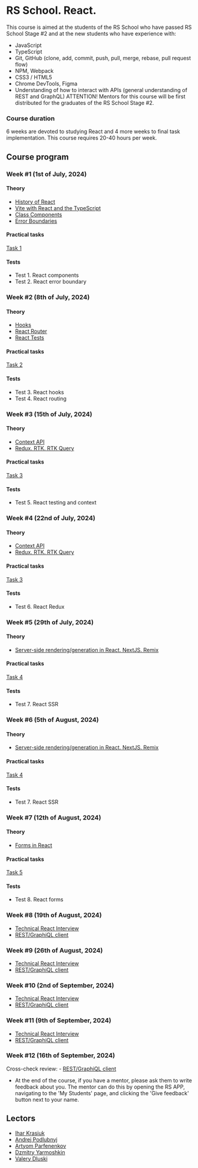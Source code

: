 # RS School. React.

This course is aimed at the students of the RS School who have passed RS School Stage #2 and at the new students who have experience with:

- JavaScript
- TypeScript
- Git, GitHub (clone, add, commit, push, pull, merge, rebase, pull request flow)
- NPM, Webpack
- CSS3 / HTML5
- Chrome DevTools, Figma
- Understanding of how to interact with APIs (general understanding of REST and GraphQL)
  ATTENTION! Mentors for this course will be first distributed for the graduates of the RS School Stage #2.

### Course duration

6 weeks are devoted to studying React and 4 more weeks to final task implementation. This course requires 20-40 hours per week.

## Course program

### Week #1 (1st of July, 2024)

#### Theory

- [History of React](modules/react-evolution/)
- [Vite with React and the TypeScript](modules/react-setup-env/)
- [Class Components](modules/class-component/)
- [Error Boundaries](modules/error-boundary/)

#### Practical tasks

[Task 1](modules//tasks/class-components.md)

#### Tests

- Test 1. React components
- Test 2. React error boundary

### Week #2 (8th of July, 2024)

#### Theory

- [Hooks](modules/hooks/)
- [React Router](modules/router/)
- [React Tests](modules/testing/)

#### Practical tasks

[Task 2](modules/tasks/routing.md)

#### Tests

- Test 3. React hooks
- Test 4. React routing

### Week #3 (15th of July, 2024)

#### Theory

- [Context API](modules/context-api/)
- [Redux. RTK. RTK Query](modules/react-redux/)

#### Practical tasks

[Task 3](modules/tasks/redux.md)

#### Tests

- Test 5. React testing and context

### Week #4 (22nd of July, 2024)

#### Theory

- [Context API](modules/context-api/)
- [Redux. RTK. RTK Query](modules/react-redux/)

#### Practical tasks

[Task 3](modules/tasks/redux.md)

#### Tests

- Test 6. React Redux

### Week #5 (29th of July, 2024)

#### Theory

- [Server-side rendering/generation in React. NextJS. Remix](modules/nextjs-ssr-ssg/)

#### Practical tasks

[Task 4](modules/tasks/nextjs-ssr-ssg.md)

#### Tests

- Test 7. React SSR

### Week #6 (5th of August, 2024)

#### Theory

- [Server-side rendering/generation in React. NextJS. Remix](modules/nextjs-ssr-ssg/)

#### Practical tasks

[Task 4](modules/tasks/nextjs-ssr-ssg.md)

#### Tests

- Test 7. React SSR

### Week #7 (12th of August, 2024)

#### Theory

- [Forms in React](modules/forms/)

#### Practical tasks

[Task 5](modules/tasks/forms.md)

#### Tests

- Test 8. React forms

### Week #8 (19th of August, 2024)

- [Technical React Interview](interview.md)
- [REST/GraphiQL client](modules/tasks/final.md)

### Week #9 (26th of August, 2024)

- [Technical React Interview](interview.md)
- [REST/GraphiQL client](modules/tasks/final.md)

### Week #10 (2nd of September, 2024)

- [Technical React Interview](interview.md)
- [REST/GraphiQL client](modules/tasks/final.md)

### Week #11 (9th of September, 2024)

- [Technical React Interview](interview.md)
- [REST/GraphiQL client](modules/tasks/final.md)

### Week #12 (16th of September, 2024)

Cross-check review: - [REST/GraphiQL client](modules/tasks/final.md)

- At the end of the course, if you have a mentor, please ask them to write feedback about you. The mentor can do this by opening the RS APP, navigating to the 'My Students' page, and clicking the 'Give feedback' button next to your name.

## Lectors

- [Ihar Krasiuk](https://github.com/ragingyngvarr)
- [Andrej Podlubnyj](https://github.com/andron13)
- [Artyom Parfenenkov](https://github.com/ParfenenkovEdit)
- [Dzmitry Yarmoshkin](https://github.com/SpaNb4)
- [Valery Dluski](https://github.com/valerydluski)
